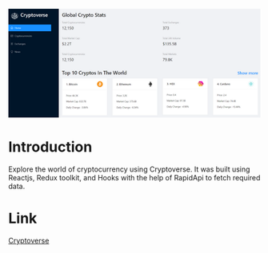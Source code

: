![Image of Cryptoverse Website](https://github.com/AhmedTitef/cryptoverse-web-app/blob/master/68747470733a2f2f692e6962622e636f2f386768354a63382f696d6167652e706e67.png)

# Introduction
Explore the world of cryptocurrency using Cryptoverse. It was built using Reactjs, Redux toolkit, and Hooks with the help of RapidApi to fetch required data.


# Link
[Cryptoverse](https://622c1f9d3b0e3300093c2ae3--cryptoverse-titef.netlify.app)

